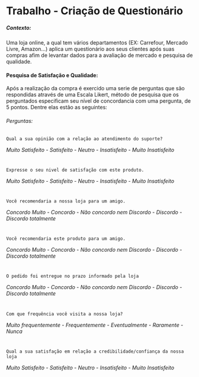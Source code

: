 # Trabalho - Criação de Questionário

##### Contexto:

Uma loja online, a qual tem vários departamentos (EX: Carrefour, Mercado Livre, Amazon...) aplica um questionário aos seus clientes após suas compras afim de levantar dados para a avaliação de mercado e pesquisa de qualidade.

#### Pesquisa de Satisfação e Qualidade:

Após a realização da compra é exercido uma serie de perguntas que são respondidas através de uma Escala Likert, método de pesquisa que os perguntados especificam seu nível de concordancia com uma pergunta, de 5 pontos. Dentre elas estão as seguintes:

###### Perguntas:

    Qual a sua opinião com a relação ao atendimento do suporte?
*Muito Satisfeito* - *Satisfeito* - *Neutro* - *Insatisfeito* - *Muito Insatisfeito*
#
    Expresse o seu nivel de satisfação com este produto.
*Muito Satisfeito* - *Satisfeito* - *Neutro* - *Insatisfeito* - *Muito Insatisfeito*
#
    Você recomendaria a nossa loja para um amigo.
*Concordo Muito* - *Concordo* - *Não concordo nem Discordo* - *Discordo* - *Discordo totalmente*
#
    Você recomendaria este produto para um amigo.
*Concordo Muito* - *Concordo* - *Não concordo nem Discordo* - *Discordo* - *Discordo totalmente*
#
    O pedido foi entregue no prazo informado pela loja
*Concordo Muito* - *Concordo* - *Não concordo nem Discordo* - *Discordo* - *Discordo totalmente*
#
    Com que frequência você visita a nossa loja?
*Muito frequentemente* - *Frequentemente* - *Eventualmente* - *Raramente* - *Nunca*
#
    Qual a sua satisfação em relação a credibilidade/confiança da nossa loja
*Muito Satisfeito* - *Satisfeito* - *Neutro* - *Insatisfeito* - *Muito Insatisfeito*
